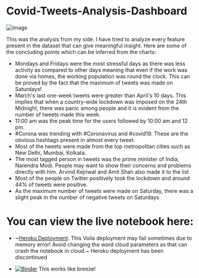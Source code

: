 # Covid-Tweets-Analysis-Dashboard

![image](https://socialify.git.ci/kaustubhgupta/Covid-Tweets-Analysis-Dashboard/image?description=1&font=KoHo&forks=1&issues=1&language=1&owner=1&pattern=Floating%20Cogs&pulls=1&stargazers=1&theme=Light)

This was the analysis from my side. I have tried to analyze every feature present in the dataset that can give meaningful insight. Here are some of the concluding points which can be inferred from the charts:
- Mondays and Fridays were the most stressful days as there was less activity as compared to other days meaning that even if the work was done via homes, the working population was round the clock. This can be proved by the fact that the maximum of tweets was made on Saturdays!
- March's last one-week tweets were greater than April's 10 days. This implies that when a country-wide lockdown was imposed on the 24th Midnight, there was panic among people and it is evident from the number of tweets made this week.
- 11:00 am was the peak time for the users followed by 10:00 am and 12 pm.
- #Corona was trending with #Coronavirus and #covid19. These are the obvious hashtags present in almost every tweet.
- Most of the tweets were made from the top metropolitan cities such as New Delhi, Mumbai, Kolkata.
- The most tagged person in tweets was the prime minister of India, Narendra Modi. People may want to show their concerns and problems directly with him. Arvind Kejriwal and Amit Shah also made it to the list
- Most of the people on Twitter positively took the lockdown and around 44% of tweets were positive.
- As the maximum number of tweets were made on Saturday, there was a slight peak in the number of negative tweets on Saturdays

# You can view the live notebook here:
- ~[Heroku Deployment](https://covid-tweets.herokuapp.com/). This Voila deployment may fail sometimes due to memory error! Avoid changing the word cloud parameters as that can crash the notebook in cloud.~ Heroku deployment has been discontinued

- [![Binder](https://mybinder.org/badge_logo.svg)](https://mybinder.org/v2/gh/kaustubhgupta/Covid-Tweets-Analysis-Dashboard/main?urlpath=voila%2Frender%2FSpotle_Twitter_Data_DashBoard.ipynb) This works like breeze!
